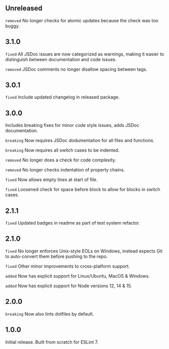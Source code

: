## Unreleased
`removed` No longer checks for atomic updates because the check was too buggy.

## 3.1.0
`fixed` All JSDoc issues are now categorized as warnings, making it easier to distinguish between documentation and code issues.

`removed` JSDoc comments no longer disallow spacing between tags.

## 3.0.1
`fixed` Include updated changelog in released package.

## 3.0.0
Includes breaking fixes for minor code style issues, adds JSDoc documentation.

`breaking` Now requires JSDoc dodumentation for all files and functions.

`breaking` Now requires all switch cases to be indented.

`removed` No longer does a check for code complexity.

`removed` No longer checks indentation of property chains.

`fixed` Now allows empty lines at start of file.

`fixed` Loosened check for space before block to allow for blocks in switch cases.

## 2.1.1
`fixed` Updated badges in readme as part of test system refactor.

## 2.1.0
`fixed` No longer enforces Unix-style EOLs on Windows, instead expects Git to auto-convert them before pushing to the repo.

`fixed` Other minor improvements to cross-platform support.

`added` Now has explicit support for Linux/Ubuntu, MacOS & Windows.

`added` Now has explicit support for Node versions 12, 14 & 15.

## 2.0.0
`breaking` Now also lints dotfiles by default.

## 1.0.0
Initial release. Built from scratch for ESLint 7.
